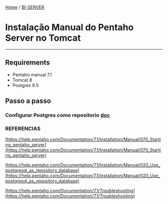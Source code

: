 [Home](index) / [BI-SERVER](biserver)
# Instalação Manual do Pentaho Server no Tomcat
___

## Requirements 
 - Pentaho manual 7.1
 - Tomcat 8
 - Postgres 9.5
 
 ## Passo a passo 
 
 ### Configurar Postgres como repositorio [doc](https://help.pentaho.com/Documentation/7.1/Installation/Manual/020_Use_postgresql_as_repository_database)
 
 ### 
 
 
 
 ### REFERENCIAS 
 [https://help.pentaho.com/Documentation/7.1/Installation/Manual/070_Starting_pentaho_server](https://help.pentaho.com/Documentation/7.1/Installation/Manual/070_Starting_pentaho_server)
 
 [https://help.pentaho.com/Documentation/7.1/Installation/Manual/020_Use_postgresql_as_repository_database](https://help.pentaho.com/Documentation/7.1/Installation/Manual/020_Use_postgresql_as_repository_database)
 
 [https://help.pentaho.com/Documentation/7.1/Troubleshooting](https://help.pentaho.com/Documentation/7.1/Troubleshooting)
